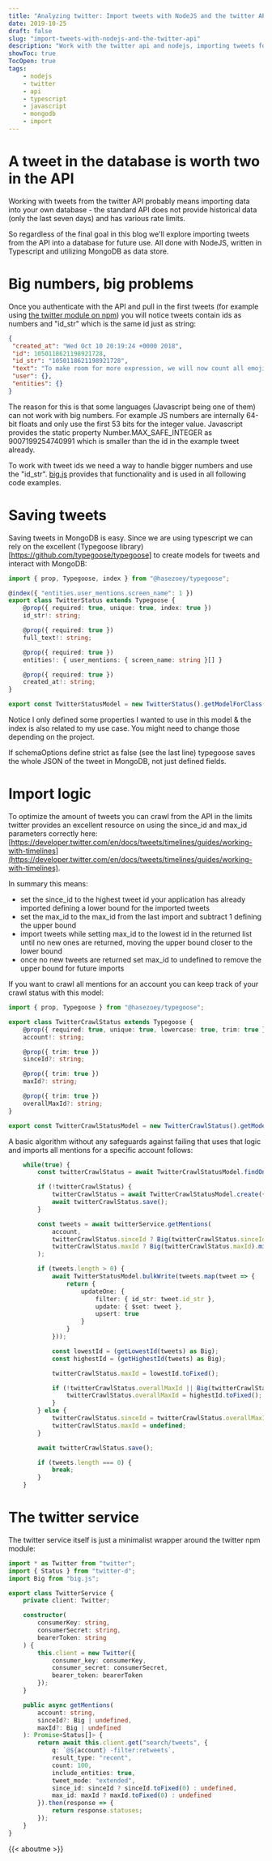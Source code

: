 ```yaml
---
title: "Analyzing twitter: Import tweets with NodeJS and the twitter API"
date: 2019-10-25
draft: false
slug: "import-tweets-with-nodejs-and-the-twitter-api"
description: "Work with the twitter api and nodejs, importing tweets for later use"
showToc: true
TocOpen: true
tags:
    - nodejs
    - twitter
    - api
    - typescript
    - javascript
    - mongodb
    - import
---
```


# A tweet in the database is worth two in the API

Working with tweets from the twitter API probably means importing data into your own database - the standard API does not provide historical data (only the last seven days) and has various rate limits.

So regardless of the final goal in this blog we'll explore importing tweets from the API into a database for future use. All done with NodeJS, written in Typescript and utilizing MongoDB as data store.

# Big numbers, big problems

Once you authenticate with the API and pull in the first tweets (for example using [the twitter module on npm](https://www.npmjs.com/package/twitter)) you will notice tweets contain ids as numbers and "id_str" which is the same id just as string:

```json
{
 "created_at": "Wed Oct 10 20:19:24 +0000 2018",
 "id": 1050118621198921728,
 "id_str": "1050118621198921728",
 "text": "To make room for more expression, we will now count all emojis as equal—including those with gender‍‍‍ ‍‍and skin t… https://t.co/MkGjXf9aXm",
 "user": {},  
 "entities": {}
}
```

The reason for this is that some languages (Javascript being one of them) can not work with big numbers. For example JS numbers are internally 64-bit floats and only use the first 53 bits for the integer value. Javascript provides the static property Number.MAX_SAFE_INTEGER as 9007199254740991 which is smaller than the id in the example tweet already.

To work with tweet ids we need a way to handle bigger numbers and use the "id_str". [big.js](https://www.npmjs.com/package/big-js) provides that functionality and is used in all following code examples.

# Saving tweets

Saving tweets in MongoDB is easy. Since we are using typescript we can rely on the excellent (Typegoose library)[https://github.com/typegoose/typegoose] to create models for tweets and interact with MongoDB:

```typescript
import { prop, Typegoose, index } from "@hasezoey/typegoose";

@index({ "entities.user_mentions.screen_name": 1 })
export class TwitterStatus extends Typegoose {
    @prop({ required: true, unique: true, index: true })
    id_str!: string;

    @prop({ required: true })
    full_text!: string;

    @prop({ required: true })
    entities!: { user_mentions: { screen_name: string }[] }

    @prop({ required: true })
    created_at!: string;
}

export const TwitterStatusModel = new TwitterStatus().getModelForClass(TwitterStatus, { schemaOptions: { strict: false } });
```

Notice I only defined some properties I wanted to use in this model & the index is also related to my use case. You might need to change those depending on the project.

If schemaOptions define strict as false (see the last line) typegoose saves the whole JSON of the tweet in MongoDB, not just defined fields.

# Import logic

To optimize the amount of tweets you can crawl from the API in the limits twitter provides an excellent resource on using the since_id and max_id parameters correctly here: [https://developer.twitter.com/en/docs/tweets/timelines/guides/working-with-timelines](https://developer.twitter.com/en/docs/tweets/timelines/guides/working-with-timelines).

In summary this means:
* set the since_id to the highest tweet id your application has already imported defining a lower bound for the imported tweets
* set the max_id to the max_id from the last import and subtract 1 defining the upper bound
* import tweets while setting max_id to the lowest id in the returned list until no new ones are returned, moving the upper bound closer to the lower bound
* once no new tweets are returned set max_id to undefined to remove the upper bound for future imports



If you want to crawl all mentions for an account you can keep track of your crawl status with this model:
```typescript
import { prop, Typegoose } from "@hasezoey/typegoose";

export class TwitterCrawlStatus extends Typegoose {
    @prop({ required: true, unique: true, lowercase: true, trim: true })
    account!: string;

    @prop({ trim: true })
    sinceId?: string;

    @prop({ trim: true })
    maxId?: string;

    @prop({ trim: true })
    overallMaxId?: string;
}

export const TwitterCrawlStatusModel = new TwitterCrawlStatus().getModelForClas(TwitterCrawlStatus);
```

A basic algorithm without any safeguards against failing that uses that logic and imports all mentions for a specific account follows:

```typescript
    while(true) {
        const twitterCrawlStatus = await TwitterCrawlStatusModel.findOne({ account: account };

        if (!twitterCrawlStatus) {
            twitterCrawlStatus = await TwitterCrawlStatusModel.create({ account: account });
            await twitterCrawlStatus.save();
        }

        const tweets = await twitterService.getMentions(
            account,
            twitterCrawlStatus.sinceId ? Big(twitterCrawlStatus.sinceId) : undefined,
            twitterCrawlStatus.maxId ? Big(twitterCrawlStatus.maxId).minus(1) : undefined,
        );

        if (tweets.length > 0) {
            await TwitterStatusModel.bulkWrite(tweets.map(tweet => {
                return {
                    updateOne: {
                        filter: { id_str: tweet.id_str },
                        update: { $set: tweet },
                        upsert: true
                    }
                }
            }));

            const lowestId = (getLowestId(tweets) as Big);
            const highestId = (getHighestId(tweets) as Big);

            twitterCrawlStatus.maxId = lowestId.toFixed();

            if (!twitterCrawlStatus.overallMaxId || Big(twitterCrawlStatus.overallMaxId).lt(highestId)) {
                twitterCrawlStatus.overallMaxId = highestId.toFixed();
            }
        } else {
            twitterCrawlStatus.sinceId = twitterCrawlStatus.overallMaxId;
            twitterCrawlStatus.maxId = undefined;
        }

        await twitterCrawlStatus.save();

        if (tweets.length === 0) {
            break;
        }
    }
```

# The twitter service

The twitter service itself is just a minimalist wrapper around the twitter npm module:

```typescript
import * as Twitter from "twitter";
import { Status } from "twitter-d";
import Big from "big.js";

export class TwitterService {
    private client: Twitter;

    constructor(
        consumerKey: string,
        consumerSecret: string,
        bearerToken: string
    ) {
        this.client = new Twitter({
            consumer_key: consumerKey,
            consumer_secret: consumerSecret,
            bearer_token: bearerToken
        });
    }

    public async getMentions(
        account: string,
        sinceId?: Big | undefined,
        maxId?: Big | undefined
    ): Promise<Status[]> {
        return await this.client.get("search/tweets", {
            q: `@${account} -filter:retweets`,
            result_type: "recent",
            count: 100,
            include_entities: true,
            tweet_mode: "extended",
            since_id: sinceId ? sinceId.toFixed(0) : undefined,
            max_id: maxId ? maxId.toFixed(0) : undefined
        }).then(response => {
            return response.statuses;
        });
    }
}
```

{{< aboutme >}}